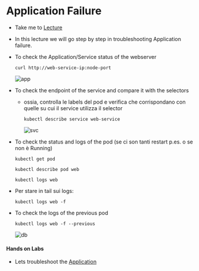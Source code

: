 # Application Failure
  
  - Take me to [Lecture](https://kodekloud.com/topic/application-failure/)

  - In this lecture we will go step by step in troubleshooting Application failure.

  - To check the Application/Service status of the webserver

    ```
    curl http://web-service-ip:node-port
    ```

    ![app](../../images/app.PNG)

  - To check the endpoint of the service and compare it with the selectors
    - ossia, controlla le labels del pod e verifica che corrispondano con quelle su cui il service
    utilizza il selector

      ```
      kubectl describe service web-service
      ```   

      ![svc](../../images/svc.PNG)


  - To check the status and logs of the pod (se ci son tanti restart p.es. o se non è Running)

    ```
    kubectl get pod
    ```

    ```
    kubectl describe pod web
    ```

    ```
    kubectl logs web
    ```

  - Per stare in tail sui logs: 

    ```
    kubectl logs web -f 
    ```
    
  - To check the logs of the previous pod

    ```
    kubectl logs web -f --previous
    ```
    
    ![db](../../images/db.PNG)


  #### Hands on Labs

  - Lets troubleshoot the [Application](https://kodekloud.com/topic/practice-test-application-failure/)